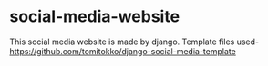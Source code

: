 # social-media-website
This social media website is made by django. Template files used- https://github.com/tomitokko/django-social-media-template
